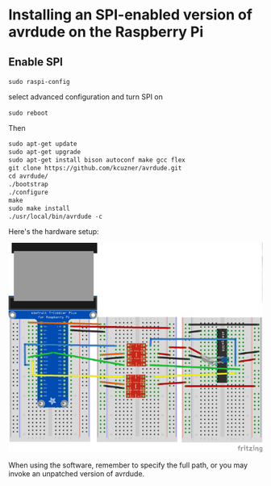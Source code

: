 # Installing an SPI-enabled version of avrdude on the Raspberry Pi

## Enable SPI

`sudo raspi-config`

select advanced configuration and turn SPI on

`sudo reboot`

Then

	sudo apt-get update
	sudo apt-get upgrade
	sudo apt-get install bison autoconf make gcc flex
	git clone https://github.com/kcuzner/avrdude.git
	cd avrdude/
	./bootstrap
	./configure
	make
	sudo make install
	./usr/local/bin/avrdude -c

Here's the hardware setup:

![Breadboarded](images/pi-spi-bootloader-breadboard-scaled.png)

When using the software, remember to specify the full path, or you may invoke an unpatched version of avrdude.